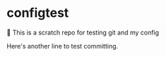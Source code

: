 # configtest

🧪 This is a scratch repo for testing git and my config

Here's another line to test committing.
